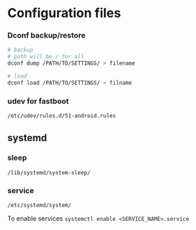 # Configuration files

### Dconf backup/restore
```sh
# backup
# path will be / for all
dconf dump /PATH/TO/SETTINGS/ > filename

# load
dconf load /PATH/TO/SETTINGS/ < filname
```

### udev for fastboot
`/etc/udev/rules.d/51-android.rules`

## systemd

### sleep
`/lib/systemd/system-sleep/`

### service
`/etc/systemd/system/`

To enable services `systemctl enable <SERVICE_NAME>.service`
